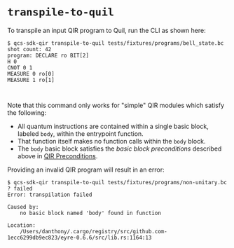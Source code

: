 # `transpile-to-quil`

To transpile an input QIR program to Quil, run the CLI as shown here:

```
$ qcs-sdk-qir transpile-to-quil tests/fixtures/programs/bell_state.bc
shot count: 42
program: DECLARE ro BIT[2]
H 0
CNOT 0 1
MEASURE 0 ro[0]
MEASURE 1 ro[1]



```

Note that this command only works for "simple" QIR modules which satisfy the following:

- All quantum instructions are contained within a single basic block, labeled `body`, within the entrypoint function.
- That function itself makes no function calls within the `body` block.
- The `body` basic block satisfies the _basic block preconditions_ described above in [QIR Preconditions](#qir-preconditions).

Providing an invalid QIR program will result in an error:

```
$ qcs-sdk-qir transpile-to-quil tests/fixtures/programs/non-unitary.bc
? failed
Error: transpilation failed

Caused by:
    no basic block named 'body' found in function

Location:
    /Users/danthony/.cargo/registry/src/github.com-1ecc6299db9ec823/eyre-0.6.6/src/lib.rs:1164:13

```
